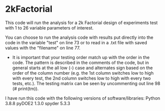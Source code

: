 # 2kFactorial
This code will run the analysis for a 2k Factorial design of experiments test with 1 to 26 variable parameters of interest.

You can choose to run the analysis code with results put directly into the code in the variable "test" on line 73 or to read in a .txt file with saved values with the "filename" on line 77.

* It is important that your testing order match up with the order in the code. The pattern is described in the comments of the code, but in general starts at the all low (-) case and alternates sign based on the order of the column number (e.g. the 1st column switches low to high with every test, the 2nd column switches low to high with every two tests, etc.). The testing matrix can be seen by uncommenting out line 98 (# print(tm)).

I have run this code with the following versions of software/libraries:
  Python	  3.8.8
  pyDOE2    1.3.0
  spyder    5.3.3
